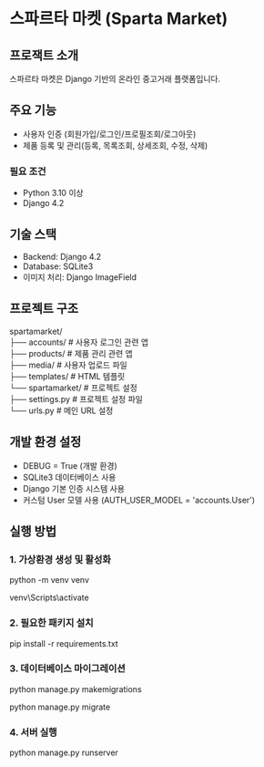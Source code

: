 # 스파르타 마켓 (Sparta Market)

## 프로잭트 소개

스파르타 마켓은 Django 기반의 온라인 중고거래 플랫폼입니다.

## 주요 기능

- 사용자 인증 (회원가입/로그인/프로필조회/로그아웃)
- 제품 등록 및 관리(등록, 목록조회, 상세조회, 수정, 삭제)



### 필요 조건

- Python 3.10 이상
- Django 4.2

## 기술 스택

- Backend: Django 4.2
- Database: SQLite3
- 이미지 처리: Django ImageField

## 프로젝트 구조

spartamarket/   
├── accounts/         # 사용자 로그인 관련 앱   
├── products/         # 제품 관리 관련 앱   
├── media/            # 사용자 업로드 파일   
├── templates/        # HTML 템플릿   
└── spartamarket/     # 프로젝트 설정   
    ├── settings.py   # 프로젝트 설정 파일   
    └── urls.py       # 메인 URL 설정   


## 개발 환경 설정

- DEBUG = True (개발 환경)
- SQLite3 데이터베이스 사용
- Django 기본 인증 시스템 사용
- 커스텀 User 모델 사용 (AUTH_USER_MODEL = 'accounts.User')

## 실행 방법
### 1. 가상환경 생성 및 활성화
python -m venv venv   

venv\Scripts\activate

### 2. 필요한 패키지 설치
pip install -r requirements.txt

### 3. 데이터베이스 마이그레이션
python manage.py makemigrations   

python manage.py migrate

### 4. 서버 실행
python manage.py runserver
